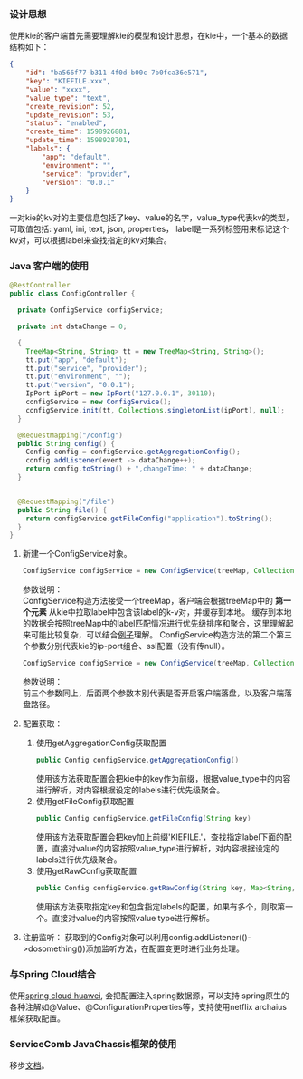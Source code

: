

### 设计思想

使用kie的客户端首先需要理解kie的模型和设计思想，在kie中，一个基本的数据结构如下：
```json
{
    "id": "ba566f77-b311-4f0d-b00c-7b0fca36e571",
    "key": "KIEFILE.xxx",
    "value": "xxxx",
    "value_type": "text",
    "create_revision": 52,
    "update_revision": 53,
    "status": "enabled",
    "create_time": 1598926881,
    "update_time": 1598928701,
    "labels": {
        "app": "default",
        "environment": "",
        "service": "provider",
        "version": "0.0.1"
    }
}
```
一对kie的kv对的主要信息包括了key、value的名字，value_type代表kv的类型，可取值包括: yaml, ini, text, json, properties，
label是一系列标签用来标记这个kv对，可以根据label来查找指定的kv对集合。


### Java 客户端的使用

```java
@RestController
public class ConfigController {

  private ConfigService configService;

  private int dataChange = 0;

  {
    TreeMap<String, String> tt = new TreeMap<String, String>();
    tt.put("app", "default");
    tt.put("service", "provider");
    tt.put("environment", "");
    tt.put("version", "0.0.1");
    IpPort ipPort = new IpPort("127.0.0.1", 30110);
    configService = new ConfigService();
    configService.init(tt, Collections.singletonList(ipPort), null);
  }

  @RequestMapping("/config")
  public String config() {
    Config config = configService.getAggregationConfig();
    config.addListener(event -> dataChange++);
    return config.toString() + ",changeTime: " + dataChange;
  }


  @RequestMapping("/file")
  public String file() {
    return configService.getFileConfig("application").toString();
  }
}
```

1. 新建一个ConfigService对象。
    ```java
    ConfigService configService = new ConfigService(treeMap, Collections.singletonList(ipPort), null);
    ```
   参数说明：  
   ConfigService构造方法接受一个treeMap，客户端会根据treeMap中的 **第一个元素** 从kie中拉取label中包含该label的k-v对，并缓存到本地。
   缓存到本地的数据会按照treeMap中的label匹配情况进行优先级排序和聚合，这里理解起来可能比较复杂，可以结合[例子](./example.md)理解。
   ConfigService构造方法的第二个第三个参数分别代表kie的ip-port组合、ssl配置（没有传null）。
   
    ```java
    ConfigService configService = new ConfigService(treeMap, Collections.singletonList(ipPort), null, true, "./");
    ```
   参数说明：  
   前三个参数同上，后面两个参数本别代表是否开启客户端落盘，以及客户端落盘路径。

3. 配置获取：
    1. 使用getAggregationConfig获取配置
        ```java
        public Config configService.getAggregationConfig()
        ```
       使用该方法获取配置会把kie中的key作为前缀，根据value_type中的内容进行解析，对内容根据设定的labels进行优先级聚合。
    2. 使用getFileConfig获取配置
        ```java
        public Config configService.getFileConfig(String key)
        ```
       使用该方法获取配置会把key加上前缀'KIEFILE.'，查找指定label下面的配置，直接对value的内容按照value_type进行解析，对内容根据设定的labels进行优先级聚合。
    3. 使用getRawConfig获取配置
        ```java
        public Config configService.getRawConfig(String key, Map<String, String> labels)
        ```
       使用该方法获取指定key和包含指定labels的配置，如果有多个，则取第一个。直接对value的内容按照value type进行解析。
4. 注册监听：
  获取到的Config对象可以利用config.addListener(()->dosomething())添加监听方法，在配置变更时进行业务处理。
  
       
       
### 与Spring Cloud结合

使用[spring cloud huawei](https://github.com/huaweicloud/spring-cloud-huawei), 会把配置注入spring数据源，可以支持
spring原生的各种注解如@Value、@ConfigurationProperties等，支持使用netflix archaius框架获取配置。

### ServiceComb JavaChassis框架的使用

移步[文档](https://docs.servicecomb.io/java-chassis/zh_CN/config/general-config/)。